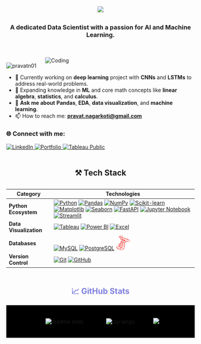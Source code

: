 <h1 align="center">
    <img src="https://readme-typing-svg.herokuapp.com/?font=Righteous&size=35&center=true&vCenter=true&width=500&height=70&duration=2500&lines=Hi+There!+👋;+I'm+Pravat+Nagarkoti!&color=7e7fe0" />
</h1>

<h3 align="center">A dedicated Data Scientist with a passion for AI and Machine Learning.</h3>
<br>
<br>
<img align="right" alt="Coding" width="400" src="https://media3.giphy.com/media/v1.Y2lkPTc5MGI3NjExbGJhM2dzNGRubGowNWE0aXV5ZTVnZXhmZHAxeHgxZGRud2R3MXJjeSZlcD12MV9pbnRlcm5hbF9naWZfYnlfaWQmY3Q9Zw/l46Cy1rHbQ92uuLXa/giphy.webp">
<p align="left"> <img src="https://komarev.com/ghpvc/?username=pravatn01&label=Profile%20views&color=0e75b6&style=flat" alt="pravatn01" /> </p>
<!-- <p align="left"> <a href="https://visitcount.itsvg.in">
    <img src="https://visitcount.itsvg.in/api?id=pravatn01&icon=8&color=6" alt="Visitor Count" />
</a></p> -->

- 🔭 Currently working on **deep learning** project with **CNNs** and **LSTMs** to address real-world problems.  
- 🌱 Expanding knowledge in **ML** and core math concepts like **linear algebra**, **statistics**, and **calculus**.  
- 💬 **Ask me about** **Pandas**, **EDA**, **data visualization**, and **machine learning**.  
- 📫 How to reach me: **pravat.nagarkoti@gmail.com**


<h3 align="left">🌐 Connect with me:</h3>
<p align="left">
    <a href="https://www.linkedin.com/in/pravat-nagarkoti-786177308/" target="_blank">
        <img src="https://img.shields.io/badge/LinkedIn-0077B5?style=for-the-badge&logo=linkedin&logoColor=white" alt="LinkedIn"/>
<!--     </a>
    <a href="https://kaggle.com/pravatnagarkoti" target="_blank">
        <img src="https://img.shields.io/badge/Kaggle-20BEFF?style=for-the-badge&logo=kaggle&logoColor=white" alt="Kaggle"/>
    </a> -->
        <a href="https://codebasics.io/portfolio/Pravat-Nagarkoti" target="_blank">
    <img src="https://img.shields.io/badge/Portfolio-7e7fe0?style=for-the-badge&logoColor=white" alt="Portfolio"/>
    </a>
    <a href="https://public.tableau.com/app/profile/pravat.nagarkoti/vizzes" target="_blank">
        <img src="https://img.shields.io/badge/Tableau-E97627?style=for-the-badge&logo=tableau&logoColor=white" alt="Tableau Public"/>
    </a>
</p>
<br>
<br>
<h2 align="center" style="margin: 0 auto;">⚒️ Tech Stack</h2>
<br/>

<div align="center">

| Category              | Technologies                                                                                                                                                                                                                                                                                                                                                                                                                                                                                                                                                                                                                                                                                                                                 |
|-----------------------|---------------------------------------------------------------------------------------------------------------------------------------------------------------------------------------------------------------------------------------------------------------------------------------------------------------------------------------------------------------------------------------------------------------------------------------------------------------------------------------------------------------------------------------------------------------------------------------------------------------------------------------------------------------------------------------------------------------------------------------------|
| **Python Ecosystem**  | <a href="https://en.wikipedia.org/wiki/Python_(programming_language)" target="_blank"><img src="https://img.icons8.com/?size=100&id=13441&format=png&color=000000" alt="Python" width="40" height="40"/></a> <a href="https://en.wikipedia.org/wiki/Pandas_(software)" target="_blank"><img src="https://img.icons8.com/?size=100&id=xSkewUSqtErH&format=png&color=000000" alt="Pandas" width="40" height="40"/></a> <a href="https://en.wikipedia.org/wiki/NumPy" target="_blank"><img src="https://img.icons8.com/?size=100&id=aR9CXyMagKIS&format=png&color=000000" alt="NumPy" width="40" height="40"/></a> <a href="https://en.wikipedia.org/wiki/Scikit-learn" target="_blank"><img src="https://upload.wikimedia.org/wikipedia/commons/0/05/Scikit_learn_logo_small.svg" alt="Scikit-learn" width="50" height="40"/></a><a href="https://en.wikipedia.org/wiki/Matplotlib" target="_blank"><img src="https://upload.wikimedia.org/wikipedia/commons/thumb/0/01/Created_with_Matplotlib-logo.svg/2048px-Created_with_Matplotlib-logo.svg.png" alt="Matplotlib" width="40" height="40"/></a> <a href="https://en.wikipedia.org/wiki/Seaborn_(software)" target="_blank"><img src="https://cdn.worldvectorlogo.com/logos/seaborn-1.svg" alt="Seaborn" width="40" height="40"/></a> <a href="https://en.wikipedia.org/wiki/FastAPI" target="_blank"><img src="https://cdn.worldvectorlogo.com/logos/fastapi.svg" alt="FastAPI" width="40" height="40"/></a> <a href="https://en.wikipedia.org/wiki/Jupyter_Notebook" target="_blank"><img src="https://upload.wikimedia.org/wikipedia/commons/3/38/Jupyter_logo.svg" alt="Jupyter Notebook" width="50" height="40"/></a><a href="https://en.wikipedia.org/wiki/Streamlit" target="_blank"><img src="https://streamlit.io/images/brand/streamlit-mark-color.png" alt="Streamlit" width="35" height="35"/></a>  |
| **Data Visualization** | <a href="https://en.wikipedia.org/wiki/Tableau_Software" target="_blank"><img src="https://img.icons8.com/?size=100&id=9Kvi1p1F0tUo&format=png&color=000000" alt="Tableau" width="40" height="40"/></a> <a href="https://en.wikipedia.org/wiki/Power_BI" target="_blank"><img src="https://img.icons8.com/?size=100&id=3sGOUDo9nJ4k&format=png&color=000000" alt="Power BI" width="40" height="40"/></a> <a href="https://en.wikipedia.org/wiki/Microsoft_Excel" target="_blank"><img src="https://img.icons8.com/?size=100&id=117561&format=png&color=000000" alt="Excel" width="40" height="40"/></a> |
| **Databases**         | <a href="https://en.wikipedia.org/wiki/MySQL" target="_blank"><img src="https://www.mysql.com/common/logos/logo-mysql-170x115.png" alt="MySQL" width="60" height="40"/></a> <a href="https://en.wikipedia.org/wiki/PostgreSQL" target="_blank"><img src="https://img.icons8.com/?size=100&id=38561&format=png&color=000000" alt="PostgreSQL" width="40" height="40"/></a> <a href="https://en.wikipedia.org/wiki/Microsoft_SQL_Server" target="_blank"><img src="https://raw.githubusercontent.com/devicons/devicon/master/icons/microsoftsqlserver/microsoftsqlserver-plain.svg" alt="MS SQL Server" width="40" height="40"/></a> |
| **Version Control**   | <a href="https://en.wikipedia.org/wiki/Git" target="_blank"><img src="https://img.icons8.com/?size=100&id=20906&format=png&color=000000" alt="Git" width="40" height="40"/></a> <a href="https://en.wikipedia.org/wiki/GitHub" target="_blank"><img src="https://img.icons8.com/?size=100&id=AZOZNnY73haj&format=png" alt="GitHub" width="40" height="40"/></a> |
</div>
<br>
<br>
<h2 align="center" style="color:#7e7fe0; margin: 0 auto;">📈 GitHub Stats</h2>
<br>
<div align="center" style="background-color:#000000; padding: 20px;">
  <div style="display: flex; justify-content: center; align-items: center; gap: 40px;">
    <div style="flex-shrink: 0; padding: 10px; box-sizing: border-box;">
      <img width=400 src="https://github-readme-stats.vercel.app/api?username=pravatn01&count_private=true&show_icons=true&theme=react&rank_icon=github&border_radius=10&title_color=7e7fe0&icon_color=7e7fe0&text_color=FFFFFF&bg_color=000000" alt="readme stats" />
    </div>
    <div style="flex-shrink: 0; padding: 10px; box-sizing: border-box;">
      <img width=360 src="https://github-readme-stats.vercel.app/api/top-langs/?username=pravatn01&hide=HTML&langs_count=8&layout=compact&theme=react&border_radius=10&title_color=7e7fe0&text_color=FFFFFF&bg_color=000000" alt="top langs" />
    </div>
<p align="center">
    <img src="https://capsule-render.vercel.app/api?type=waving&color=7e7fe0&height=100&section=footer"/>
</p>
